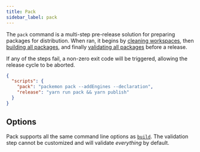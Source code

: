 ```yaml
---
title: Pack
sidebar_label: pack
---
```


The `pack` command is a multi-step pre-release solution for preparing packages for distribution.
When ran, it begins by [cleaning workspaces](./clean.md), then [building all packages](./build.md),
and finally [validating all packages](./validate.md) before a release.

If any of the steps fail, a non-zero exit code will be triggered, allowing the release cycle to be
aborted.

```json title="package.json"
{
  "scripts": {
    "pack": "packemon pack --addEngines --declaration",
    "release": "yarn run pack && yarn publish"
  }
}
```

## Options

Pack supports all the same command line options as [`build`](./build.md). The validation step cannot
be customized and will validate _everything_ by default.
